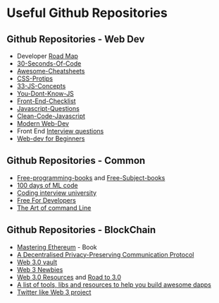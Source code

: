 
# Useful Github Repositories

## Github Repositories - Web Dev

* Developer [Road Map](https://github.com/kamranahmedse/developer-roadmap)
* [30-Seconds-Of-Code](https://github.com/30-seconds/30-seconds-of-code)
* [Awesome-Cheatsheets](https://github.com/LeCoupa/awesome-cheatsheets)
* [CSS-Protips](https://github.com/AllThingsSmitty/css-protips)
* [33-JS-Concepts](https://github.com/leonardomso/33-js-concepts)
* [You-Dont-Know-JS](https://github.com/getify/You-Dont-Know-JS/)
* [Front-End-Checklist](https://github.com/thedaviddias/Front-End-Checklist)
* [Javascript-Questions](https://github.com/lydiahallie/javascript-questions)
* [Clean-Code-Javascript](https://github.com/ryanmcdermott/clean-code-javascript)
* [Modern Web-Dev](https://github.com/dexteryy/spellbook-of-modern-webdev)
* Front End [Interview questions](https://github.com/h5bp/Front-end-Developer-Interview-Questions) 
* [Web-dev for Beginners](https://microsoft.github.io/Web-Dev-For-Beginners/#/)

## Github Repositories - Common

* [Free-programming-books](https://github.com/EbookFoundation/free-programming-books/blob/main/books/free-programming-books-langs.md) and [Free-Subject-books](https://github.com/EbookFoundation/free-programming-books/blob/main/books/free-programming-books-subjects.md)
* [100 days of ML code](https://github.com/Avik-Jain/100-Days-Of-ML-Code)
* [Coding interview university](https://github.com/jwasham/coding-interview-university)
* [Free For Developers](https://github.com/ripienaar/free-for-dev#table-of-contents)
* [The Art of command Line](https://github.com/jlevy/the-art-of-command-line)

## Github Repositories - BlockChain

* [Mastering Ethereum](https://github.com/ethereumbook/ethereumbook) - Book
* [A Decentralised Privacy-Preserving Communication Protocol](https://github.com/w3f/messaging)
* [Web 3.0 vault](https://github.com/Tikam02/Web3.0_Vault)
* [Web 3 Newbies](https://github.com/Indizr/web3newbies/blob/master/web3newbies.md)
* [Web 3.0 Resources](https://github.com/FrancescoXX/100-days-of-Web3) and [Road to 3.0](https://github.com/dingzhanjun/Road-to-web-3.0)
* [A list of tools, libs and resources to help you build awesome dapps](https://github.com/JoinColony/awesome-web3)
* [Twitter like Web 3 project](https://github.com/Zeno3463/web3.0-twitter-clone)
